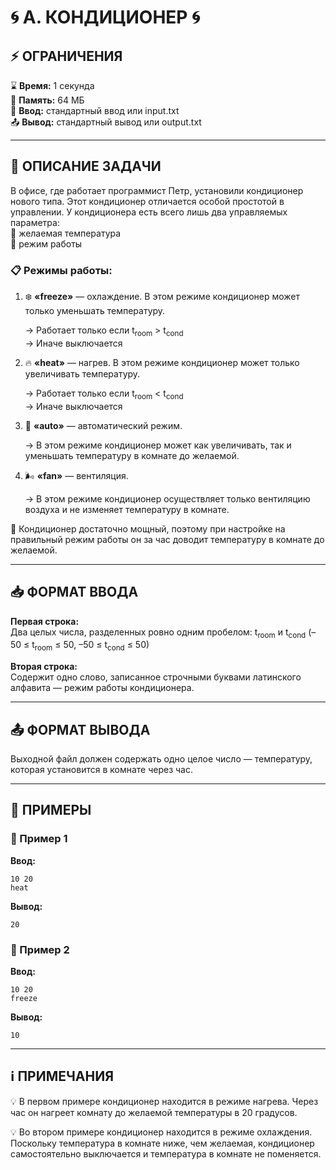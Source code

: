 # 🌀 **A. КОНДИЦИОНЕР** 🌀

## ⚡ **ОГРАНИЧЕНИЯ**
⌛ **Время:** 1 секунда  
💽 **Память:** 64 МБ  
📩 **Ввод:** стандартный ввод или input.txt  
📤 **Вывод:** стандартный вывод или output.txt  

---

## 📌 **ОПИСАНИЕ ЗАДАЧИ**

В офисе, где работает программист Петр, установили кондиционер нового типа. Этот кондиционер отличается особой простотой в управлении. У кондиционера есть всего лишь два управляемых параметра:  
🔹 желаемая температура  
🔹 режим работы  

### 📋 **Режимы работы:**
1. ❄️ **«freeze»** — охлаждение. В этом режиме кондиционер может только уменьшать температуру.

   → Работает только если t<sub>room</sub> > t<sub>cond</sub>  
   → Иначе выключается  

2. 🔥 **«heat»** — нагрев. В этом режиме кондиционер может только увеличивать температуру.

   → Работает только если t<sub>room</sub> < t<sub>cond</sub>  
   → Иначе выключается  

3. 🤖 **«auto»** — автоматический режим.

   → В этом режиме кондиционер может как увеличивать, так и уменьшать температуру в комнате до желаемой.

4. 🌬️ **«fan»** — вентиляция.

   → В этом режиме кондиционер осуществляет только вентиляцию воздуха и не изменяет температуру в комнате.  

💪 Кондиционер достаточно мощный, поэтому при настройке на правильный режим работы он за час доводит температуру в комнате до желаемой.

---

## 📥 **ФОРМАТ ВВОДА**
**Первая строка:**  
Два целых числа, разделенных ровно одним пробелом: t<sub>room</sub> и t<sub>cond</sub> (–50 ≤ t<sub>room</sub> ≤ 50, –50 ≤ t<sub>cond</sub> ≤ 50)  

**Вторая строка:**  
Содержит одно слово, записанное строчными буквами латинского алфавита — режим работы кондиционера. 

---

## 📤 **ФОРМАТ ВЫВОДА**
Выходной файл должен содержать одно целое число — температуру, которая установится в комнате через час.  

---

## 🧪 **ПРИМЕРЫ**

### 📝 Пример 1
**Ввод:**  
```
10 20
heat
```  
**Вывод:**  
```
20
```  

### 📝 Пример 2  
**Ввод:**  
```
10 20
freeze
```  
**Вывод:**  
```
10
```   
---

## ℹ️ **ПРИМЕЧАНИЯ**  
💡 В первом примере кондиционер находится в режиме нагрева. Через час он нагреет комнату до желаемой температуры в 20 градусов.

💡 Во втором примере кондиционер находится в режиме охлаждения. Поскольку температура в комнате ниже, чем желаемая, кондиционер самостоятельно выключается и температура в комнате не поменяется.

